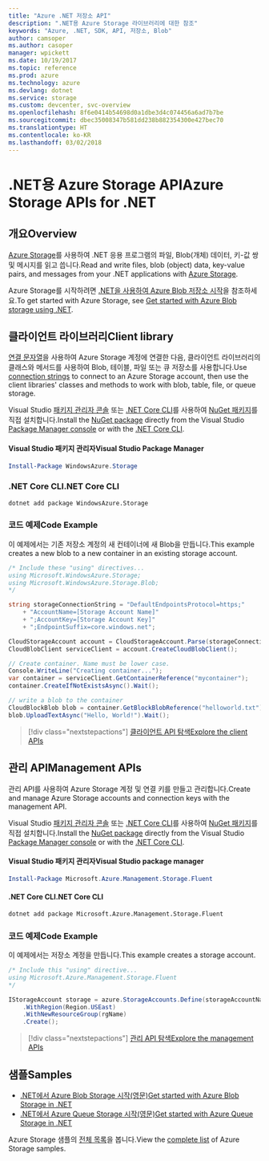 ```yaml
---
title: "Azure .NET 저장소 API"
description: ".NET용 Azure Storage 라이브러리에 대한 참조"
keywords: "Azure, .NET, SDK, API, 저장소, Blob"
author: camsoper
ms.author: casoper
manager: wpickett
ms.date: 10/19/2017
ms.topic: reference
ms.prod: azure
ms.technology: azure
ms.devlang: dotnet
ms.service: storage
ms.custom: devcenter, svc-overview
ms.openlocfilehash: 8f6e0414b54698d0a1dbe3d4c074456a6ad7b7be
ms.sourcegitcommit: dbec35008347b581dd238b882354300e427bec70
ms.translationtype: HT
ms.contentlocale: ko-KR
ms.lasthandoff: 03/02/2018
---
```

# <a name="azure-storage-apis-for-net"></a><span data-ttu-id="afd3d-104">.NET용 Azure Storage API</span><span class="sxs-lookup"><span data-stu-id="afd3d-104">Azure Storage APIs for .NET</span></span>

## <a name="overview"></a><span data-ttu-id="afd3d-105">개요</span><span class="sxs-lookup"><span data-stu-id="afd3d-105">Overview</span></span>

<span data-ttu-id="afd3d-106">[Azure Storage](https://review.docs.microsoft.com/azure/storage/storage-introduction)를 사용하여 .NET 응용 프로그램의 파일, Blob(개체) 데이터, 키-값 쌍 및 메시지를 읽고 씁니다.</span><span class="sxs-lookup"><span data-stu-id="afd3d-106">Read and write files, blob (object) data, key-value pairs, and messages from your .NET applications with [Azure Storage](https://review.docs.microsoft.com/azure/storage/storage-introduction).</span></span>

<span data-ttu-id="afd3d-107">Azure Storage를 시작하려면 [.NET을 사용하여 Azure Blob 저장소 시작](/azure/storage/storage-dotnet-how-to-use-blobs)을 참조하세요.</span><span class="sxs-lookup"><span data-stu-id="afd3d-107">To get started with Azure Storage, see [Get started with Azure Blob storage using .NET](/azure/storage/storage-dotnet-how-to-use-blobs).</span></span>

## <a name="client-library"></a><span data-ttu-id="afd3d-108">클라이언트 라이브러리</span><span class="sxs-lookup"><span data-stu-id="afd3d-108">Client library</span></span>

<span data-ttu-id="afd3d-109">[연결 문자열](/azure/storage/storage-create-storage-account#manage-your-storage-account)을 사용하여 Azure Storage 계정에 연결한 다음, 클라이언트 라이브러리의 클래스와 메서드를 사용하여 Blob, 테이블, 파일 또는 큐 저장소를 사용합니다.</span><span class="sxs-lookup"><span data-stu-id="afd3d-109">Use [connection strings](/azure/storage/storage-create-storage-account#manage-your-storage-account) to connect to an Azure Storage account, then use the client libraries' classes and methods to work with blob, table, file, or queue storage.</span></span>

<span data-ttu-id="afd3d-110">Visual Studio [패키지 관리자 콘솔][PackageManager] 또는 [.NET Core CLI][DotNetCLI]를 사용하여 [NuGet 패키지](https://www.nuget.org/packages/WindowsAzure.Storage)를 직접 설치합니다.</span><span class="sxs-lookup"><span data-stu-id="afd3d-110">Install the [NuGet package](https://www.nuget.org/packages/WindowsAzure.Storage) directly from the Visual Studio [Package Manager console][PackageManager] or with the [.NET Core CLI][DotNetCLI].</span></span>

#### <a name="visual-studio-package-manager"></a><span data-ttu-id="afd3d-111">Visual Studio 패키지 관리자</span><span class="sxs-lookup"><span data-stu-id="afd3d-111">Visual Studio Package Manager</span></span>

```powershell
Install-Package WindowsAzure.Storage
```

### <a name="net-core-cli"></a><span data-ttu-id="afd3d-112">.NET Core CLI</span><span class="sxs-lookup"><span data-stu-id="afd3d-112">.NET Core CLI</span></span>

```bash
dotnet add package WindowsAzure.Storage
```

### <a name="code-example"></a><span data-ttu-id="afd3d-113">코드 예제</span><span class="sxs-lookup"><span data-stu-id="afd3d-113">Code Example</span></span>

<span data-ttu-id="afd3d-114">이 예제에서는 기존 저장소 계정의 새 컨테이너에 새 Blob을 만듭니다.</span><span class="sxs-lookup"><span data-stu-id="afd3d-114">This example creates a new blob to a new container in an existing storage account.</span></span>

```csharp
/* Include these "using" directives...
using Microsoft.WindowsAzure.Storage;
using Microsoft.WindowsAzure.Storage.Blob;
*/

string storageConnectionString = "DefaultEndpointsProtocol=https;"
    + "AccountName=[Storage Account Name]"
    + ";AccountKey=[Storage Account Key]"
    + ";EndpointSuffix=core.windows.net";

CloudStorageAccount account = CloudStorageAccount.Parse(storageConnectionString);
CloudBlobClient serviceClient = account.CreateCloudBlobClient();

// Create container. Name must be lower case.
Console.WriteLine("Creating container...");
var container = serviceClient.GetContainerReference("mycontainer");
container.CreateIfNotExistsAsync().Wait();

// write a blob to the container
CloudBlockBlob blob = container.GetBlockBlobReference("helloworld.txt");
blob.UploadTextAsync("Hello, World!").Wait();
```

> [!div class="nextstepactions"]
> [<span data-ttu-id="afd3d-115">클라이언트 API 탐색</span><span class="sxs-lookup"><span data-stu-id="afd3d-115">Explore the client APIs</span></span>](/dotnet/api/overview/azure/storage/client)

## <a name="management-apis"></a><span data-ttu-id="afd3d-116">관리 API</span><span class="sxs-lookup"><span data-stu-id="afd3d-116">Management APIs</span></span>

<span data-ttu-id="afd3d-117">관리 API를 사용하여 Azure Storage 계정 및 연결 키를 만들고 관리합니다.</span><span class="sxs-lookup"><span data-stu-id="afd3d-117">Create and manage Azure Storage accounts and connection keys with the management API.</span></span>

<span data-ttu-id="afd3d-118">Visual Studio [패키지 관리자 콘솔][PackageManager] 또는 [.NET Core CLI][DotNetCLI]를 사용하여 [NuGet 패키지](https://www.nuget.org/packages/Microsoft.Azure.Management.Storage.Fluent)를 직접 설치합니다.</span><span class="sxs-lookup"><span data-stu-id="afd3d-118">Install the [NuGet package](https://www.nuget.org/packages/Microsoft.Azure.Management.Storage.Fluent) directly from the Visual Studio [Package Manager console][PackageManager] or with the [.NET Core CLI][DotNetCLI].</span></span>

#### <a name="visual-studio-package-manager"></a><span data-ttu-id="afd3d-119">Visual Studio 패키지 관리자</span><span class="sxs-lookup"><span data-stu-id="afd3d-119">Visual Studio package manager</span></span>

```powershell
Install-Package Microsoft.Azure.Management.Storage.Fluent
```

#### <a name="net-core-cli"></a><span data-ttu-id="afd3d-120">.NET Core CLI</span><span class="sxs-lookup"><span data-stu-id="afd3d-120">.NET Core CLI</span></span>

````bash
dotnet add package Microsoft.Azure.Management.Storage.Fluent
````

### <a name="code-example"></a><span data-ttu-id="afd3d-121">코드 예제</span><span class="sxs-lookup"><span data-stu-id="afd3d-121">Code Example</span></span>

<span data-ttu-id="afd3d-122">이 예제에서는 저장소 계정을 만듭니다.</span><span class="sxs-lookup"><span data-stu-id="afd3d-122">This example creates a storage account.</span></span>

```csharp
/* Include this "using" directive...
using Microsoft.Azure.Management.Storage.Fluent
*/

IStorageAccount storage = azure.StorageAccounts.Define(storageAccountName)
    .WithRegion(Region.USEast)
    .WithNewResourceGroup(rgName)
    .Create();
```

> [!div class="nextstepactions"]
> [<span data-ttu-id="afd3d-123">관리 API 탐색</span><span class="sxs-lookup"><span data-stu-id="afd3d-123">Explore the management APIs</span></span>](/dotnet/api/overview/azure/storage/management)

## <a name="samples"></a><span data-ttu-id="afd3d-124">샘플</span><span class="sxs-lookup"><span data-stu-id="afd3d-124">Samples</span></span>

* [<span data-ttu-id="afd3d-125">.NET에서 Azure Blob Storage 시작(영문)</span><span class="sxs-lookup"><span data-stu-id="afd3d-125">Get started with Azure Blob Storage in .NET</span></span>](https://azure.microsoft.com/resources/samples/storage-blob-dotnet-getting-started/) 
* [<span data-ttu-id="afd3d-126">.NET에서 Azure Queue Storage 시작(영문)</span><span class="sxs-lookup"><span data-stu-id="afd3d-126">Get started with Azure Queue Storage in .NET</span></span>](https://azure.microsoft.com/resources/samples/storage-queue-dotnet-getting-started/)

<span data-ttu-id="afd3d-127">Azure Storage 샘플의 [전체 목록](https://azure.microsoft.com/resources/samples/?platform=dotnet&term=storage)을 봅니다.</span><span class="sxs-lookup"><span data-stu-id="afd3d-127">View the [complete list](https://azure.microsoft.com/resources/samples/?platform=dotnet&term=storage) of Azure Storage samples.</span></span>

[PackageManager]: https://docs.microsoft.com/nuget/tools/package-manager-console
[DotNetCLI]: https://docs.microsoft.com/dotnet/core/tools/dotnet-add-package